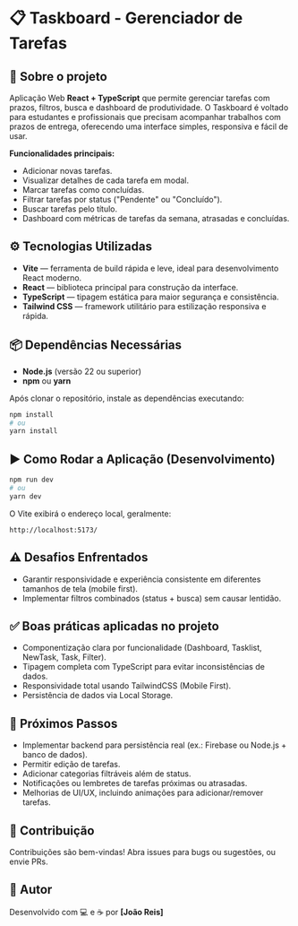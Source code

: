 # 📋 Taskboard - Gerenciador de Tarefas

## 🎯 Sobre o projeto

Aplicação Web **React + TypeScript** que permite gerenciar tarefas com prazos, filtros, busca e dashboard de produtividade. O Taskboard é voltado para estudantes e profissionais que precisam acompanhar trabalhos com prazos de entrega, oferecendo uma interface simples, responsiva e fácil de usar.

**Funcionalidades principais:**

* Adicionar novas tarefas.
* Visualizar detalhes de cada tarefa em modal.
* Marcar tarefas como concluídas.
* Filtrar tarefas por status ("Pendente" ou "Concluído").
* Buscar tarefas pelo título.
* Dashboard com métricas de tarefas da semana, atrasadas e concluídas.



## ⚙️ Tecnologias Utilizadas

* **Vite** — ferramenta de build rápida e leve, ideal para desenvolvimento React moderno.
* **React** — biblioteca principal para construção da interface.
* **TypeScript** — tipagem estática para maior segurança e consistência.
* **Tailwind CSS** — framework utilitário para estilização responsiva e rápida.



## 📦 Dependências Necessárias

* **Node.js** (versão 22 ou superior)
* **npm** ou **yarn**

Após clonar o repositório, instale as dependências executando:

```bash
npm install
# ou
yarn install
```



## ▶️ Como Rodar a Aplicação (Desenvolvimento)

```bash
npm run dev
# ou
yarn dev
```

O Vite exibirá o endereço local, geralmente:

```
http://localhost:5173/
```



## ⚠️ Desafios Enfrentados

* Garantir responsividade e experiência consistente em diferentes tamanhos de tela (mobile first).
* Implementar filtros combinados (status + busca) sem causar lentidão.



## ✅ Boas práticas aplicadas no projeto

* Componentização clara por funcionalidade (Dashboard, Tasklist, NewTask, Task, Filter).
* Tipagem completa com TypeScript para evitar inconsistências de dados.
* Responsividade total usando TailwindCSS (Mobile First).
* Persistência de dados via Local Storage.



## 🚀 Próximos Passos

* Implementar backend para persistência real (ex.: Firebase ou Node.js + banco de dados).
* Permitir edição de tarefas.
* Adicionar categorias filtráveis além de status.
* Notificações ou lembretes de tarefas próximas ou atrasadas.
* Melhorias de UI/UX, incluindo animações para adicionar/remover tarefas.



## 📎 Contribuição

Contribuições são bem-vindas! Abra issues para bugs ou sugestões, ou envie PRs.



## 🧩 Autor

Desenvolvido com 💻 e ☕ por **[João Reis]**

